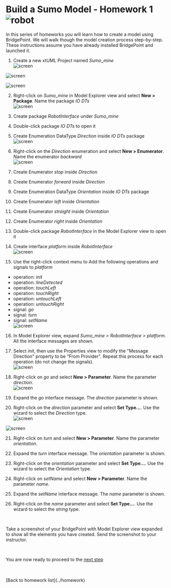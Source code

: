 # Build a Sumo Model - Homework 1  ![robot](../img/sumo_robot.jpg)  

In this series of homeworks you will learn how to create a model using
BridgePoint.  We will walk though the model creation process step-by-step. These
instructions assume you have already installed BridgePoint and launched it.  

1. Create a new xtUML Project named *Sumo_mine*   
![screen](../img/sumo_hw_1.1.png)  

![screen](../img/sumo_hw_1.2.png)  

![screen](../img/sumo_hw_1.3.png)  

2. Right-click on *Sumo_mine* in Model Explorer view and select **New > Package**. Name the package *IO DTs*   
![screen](../img/sumo_hw_1.4.png)  

3. Create package *RobotInterface* under *Sumo_mine*    

4. Double-click package *IO DTs* to open it   

5. Create Enumeration DataType *Direction* inside *IO DTs* package   
![screen](../img/sumo_hw_1.5.png)  

6. Right-click on the *Direction* enumeration and select **New > Enumerator**. Name the enumerator *backward*   
![screen](../img/sumo_hw_1.6.png)  

7. Create Enumerator *stop* inside *Direction*   

8. Create Enumerator *forward* inside *Direction*   

9. Create Enumeration DataType *Orientation* inside *IO DTs* package   

10. Create Enumerator *left* inside *Orientation*   

11. Create Enumerator *straight* inside *Orientation*   

12. Create Enumerator *right* inside *Orientation*   

13. Double-click package *RobotInterface* in the Model Explorer view to open it  

14. Create interface *platform* inside *RobotInterface*   
![screen](../img/sumo_hw_1.7.png)  

15. Use the right-click context menu to Add the following operations and 
signals to *platform*   
  * operation: *init*  
  * operation: *lineDetected*  
  * operation: *touchLeft*  
  * operation: *touchRight*  
  * operation: *untouchLeft*  
  * operation: *untouchRight*  
  * signal: *go*  
  * signal: *turn*  
  * signal: *setName*  
![screen](../img/sumo_hw_1.8.png)  

16. In Model Explorer view, expand *Sumo_mine > RobotInterface > platform*.  All 
the interface messages are shown.  

17. Select *init*, then use the Properties view to modify the "Message Direction" 
property to be "From Provider". Repeat this process for each operation (do not change 
the signals).    
![screen](../img/sumo_hw_1.9.png)  

18. Right-click on *go* and select **New > Parameter**. Name the parameter *direction*.  
![screen](../img/sumo_hw_1.10.png)  

19. Expand the *go* interface message.  The *direction* parameter is shown.  

20. Right-click on the *direction* parameter and select **Set Type...**.  Use the wizard to select the *Direction* type.  
![screen](../img/sumo_hw_1.11.png)   

![screen](../img/sumo_hw_1.12.png)  

21. Right-click on *turn* and select **New > Parameter**. Name the parameter 
*orientation*.  

22. Expand the *turn* interface message.  The *orientation* parameter is shown.  

23. Right-click on the *orientation* parameter and select **Set Type...**.  Use the 
wizard to select the *Orientation* type.  

24. Right-click on *setName* and select **New > Parameter**. Name the parameter *name*.  

25. Expand the *setName* interface message.  The *name* parameter is shown.  

26. Right-click on the *name* parameter and select **Set Type...**.  Use the wizard 
to select the *string* type.  


<br/>

Take a screenshot of your BridgePoint with Model Explorer view expanded to show all the 
elements you have created.  Send the screenshot to your instructor.  

<br/>

You are now ready to proceed to the [next step](./sumo_create2.html)

<br/>
<br/>
[Back to homework list](../homework)  
